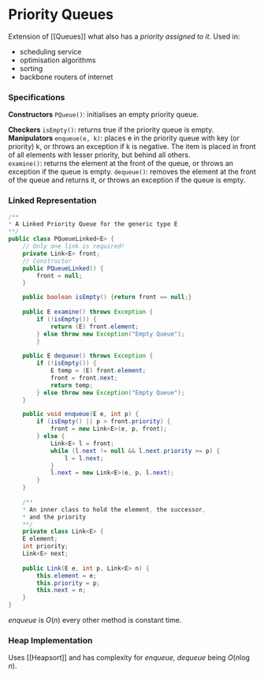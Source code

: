 # Priority Queues
Extension of [[Queues]] what also has a *priority assigned to it*. 
Used in:
- scheduling service
- optimisation algorithms
- sorting
- backbone routers of internet

### Specifications
**Constructors** 
`PQueue()`: initialises an empty priority queue. 

**Checkers** 
`isEmpty()`: returns true if the priority queue is empty. 
**Manipulators** 
`enqueue(e, k)`: places e in the priority queue with key (or priority) k, 
or throws an exception if k is negative. The item is placed in front of 
all elements with lesser priority, but behind all others.  
`examine()`: returns the element at the front of the queue, or throws an 
exception if the queue is empty. 
`dequeue()`: removes the element at the front of the queue and returns 
it, or throws an exception if the queue is empty.

### Linked Representation
```java
/**  
* A Linked Priority Queue for the generic type E  
**/  
public class PQueueLinked<E> {  
	// Only one link is required!  
	private Link<E> front;  
	// Constructor  
	public PQueueLinked() {  
		front = null;  
	}

	public boolean isEmpty() {return front == null;} 
	
	public E examine() throws Exception {  
		if (!isEmpty()) {  
			return (E) front.element;  
		} else throw new Exception("Empty Queue");  
		}  
		
	public E dequeue() throws Exception {  
		if (!isEmpty()) {  
			E temp = (E) front.element;  
			front = front.next;  
			return temp;  
		} else throw new Exception("Empty Queue");  
	}

	public void enqueue(E e, int p) {  
		if (isEmpty() || p > front.priority) {  
			front = new Link<E>(e, p, front);  
		} else {  
			Link<E> l = front;  
			while (l.next != null && l.next.priority >= p) {  
				l = l.next;  
			}  
			l.next = new Link<E>(e, p, l.next);  
		}  
	}
	
	/**  
	* An inner class to hold the element, the successor,  
	* and the priority  
	**/  
	private class Link<E> {  
	E element;  
	int priority;  
	Link<E> next;  
	
	public Link(E e, int p, Link<E> n) {  
		this.element = e;  
		this.priority = p;  
		this.next = n;  
	}  
}
```
*enqueue* is $O(n)$ every other method is constant time.

### Heap Implementation
Uses [[Heapsort]] and has complexity for *enqueue, dequeue* being $O(n \log n)$.